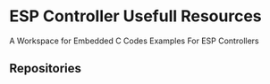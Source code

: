 # ESP Controller Usefull Resources
A Workspace for Embedded C Codes Examples For ESP Controllers

## Repositories
